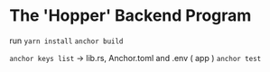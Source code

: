 # The 'Hopper' Backend Program

run
`yarn install`
`anchor build`

`anchor keys list` -> lib.rs, Anchor.toml and .env ( app )
`anchor test`